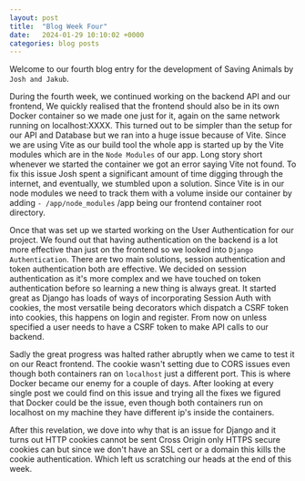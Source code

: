 ```yaml
---
layout: post
title:  "Blog Week Four"
date:   2024-01-29 10:10:02 +0000
categories: blog posts
---
```

Welcome to our fourth blog entry for the development of Saving Animals by `Josh and Jakub`.

During the fourth week, we continued working on the backend API and our frontend, We quickly realised that the frontend should also be in its own Docker container so we made one just for it, again on the same network running on localhost:XXXX. This turned out to be simpler than the setup for our API and Database but we ran into a huge issue because of Vite. Since we are using Vite as our build tool the whole app is started up by the Vite modules which are in the `Node Modules` of our app. Long story short whenever we started the container we got an error saying Vite not found. To fix this issue Josh spent a significant amount of time digging through the internet, and eventually, we stumbled upon a solution. Since Vite is in our node modules we need to track them with a volume inside our container by adding `- /app/node_modules` /app being our frontend container root directory.

Once that was set up we started working on the User Authentication for our project. We found out that having authentication on the backend is a lot more effective than just on the frontend so we looked into `Django Authentication`.
There are two main solutions, session authentication and token authentication both are effective. We decided on session authentication as it's more complex and we have touched on token authentication before so learning a new thing is always great. It started great as Django has loads of ways of incorporating Session Auth with cookies, the most versatile being decorators which dispatch a CSRF token into cookies, this happens on login and register. From now on unless specified a user needs to have a CSRF token to make API calls to our backend.

Sadly the great progress was halted rather abruptly when we came to test it on our React frontend. The cookie wasn't setting due to CORS issues even though both containers ran on `localhost` just a different port. This is where Docker became our enemy for a couple of days. After looking at every single post we could find on this issue and trying all the fixes we figured that Docker could be the issue, even though both containers run on localhost on my machine they have different ip's inside the containers.

After this revelation, we dove into why that is an issue for Django and it turns out HTTP cookies cannot be sent Cross Origin only HTTPS secure cookies can but since we don't have an SSL cert or a domain this kills the cookie authentication. Which left us scratching our heads at the end of this week.

